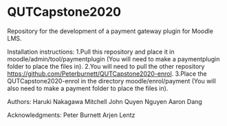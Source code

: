 # QUTCapstone2020
Repository for the development of a payment gateway plugin for Moodle LMS.

Installation instructions:
1.Pull this repository and place it in moodle/admin/tool/paymentplugin (You will need to make a paymentplugin folder to place the files in).
2.You will need to pull the other repository https://github.com/Peterburnett/QUTCapstone2020-enrol.
3.Place the QUTCapstone2020-enrol in the directory moodle/enrol/payment (You will also need to make a payment folder to place the files in).

Authors:
Haruki Nakagawa
Mitchell John
Quyen Nguyen 
Aaron Dang

Acknowledgments:
Peter Burnett
Arjen Lentz


